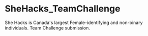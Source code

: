 # SheHacks_TeamChallenge
She Hacks is Canada's largest Female-identifying and non-binary individuals. Team Challenge submission.
